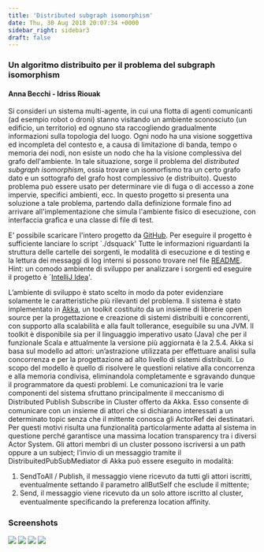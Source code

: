 ```yaml
---
title: 'Distributed subgraph isomorphism'
date: Thu, 30 Aug 2018 20:07:34 +0000
sidebar_right: sidebar3
draft: false
---
```


### Un algoritmo distribuito per il problema del subgraph isomorphism

#### Anna Becchi - Idriss Riouak

Si consideri un sistema multi-agente, in cui una flotta di agenti comunicanti (ad esempio robot o droni) stanno visitando un ambiente sconosciuto (un edificio, un territorio) ed ognuno sta raccogliendo gradualmente informazioni sulla topologia del luogo. Ogni nodo ha una visione soggettiva ed incompleta del contesto e, a causa di limitazione di banda, tempo o memoria dei nodi, non esiste un nodo che ha la visione complessiva del grafo dell'ambiente. In tale situazione, sorge il problema del _distributed subgraph isomorphism_, ossia trovare un isomorfismo tra un certo grafo dato e un sottografo del grafo host complessivo (e distribuito). Questo problema può essere usato per determinare vie di fuga o di accesso a zone impervie, specifici ambienti, ecc. In questo progetto si presenta una soluzione a tale problema, partendo dalla definizione formale fino ad arrivare all'implementazione che simula l'ambiente fisico di esecuzione, con interfaccia grafica e una classe di file di test.

E' possibile scaricare l'intero progetto da [GitHub](https://github.com/IdrissRio/DucktypeSystem). Per eseguire il progetto è sufficiente lanciare lo script \`./dsquack' Tutte le informazioni riguardanti la struttura delle cartelle dei sorgenti, le modalità di esecuzione e di testing e la lettura dei messaggi di log interni si possono trovare nel file [README](https://github.com/IdrissRio/DucktypeSystem/blob/master/DS-BecchiRiouak/README). Hint: un comodo ambiente di sviluppo per analizzare i sorgenti ed eseguire il progetto è \`[IntelliJ Idea](https://www.jetbrains.com/idea/)'.

L’ambiente di sviluppo è stato scelto in modo da poter evidenziare solamente le caratteristiche più rilevanti del problema. Il sistema è stato implementato in [Akka](https://akka.io), un toolkit costituito da un insieme di librerie open source per la progettazione e creazione di sistemi distribuiti e concorrenti, con supporto alla scalabilità e alla fault tollerance, eseguibile su una JVM. Il toolkit è disponibile sia per il linguaggio imperativo usato (Java) che per il funzionale Scala e attualmente la versione più aggiornata è la 2.5.4. Akka si basa sul modello ad attori: un’astrazione utilizzata per effettuare analisi sulla concorrenza e per la progettazione ad alto livello di sistemi distribuiti. Lo scopo del modello è quello di risolvere le questioni relative alla concorrenza e alla memoria condivisa, eliminandola completamente e sgravando dunque il programmatore da questi problemi. Le comunicazioni tra le varie componenti del sistema sfruttano principalmente il meccanismo di Distributed Publish Subscribe in Cluster oﬀerto da Akka. Esso consente di comunicare con un insieme di attori che si dichiarano interessati a un determinato topic senza che il mittente conosca gli ActorRef dei destinatari. Per questi motivi risulta una funzionalità particolarmente adatta al sistema in questione perché garantisce una massima location transparency tra i diversi Actor System. Gli attori membri di un cluster possono iscriversi a un path oppure a un subject; l’invio di un messaggio tramite il DistribuitedPubSubMediator di Akka può essere eseguito in modalità:

1.  SendToAll / Publish, il messaggio viene ricevuto da tutti gli attori iscritti, eventualmente settando il parametro allButSelf che esclude il mittente;
2.  Send, il messaggio viene ricevuto da un solo attore iscritto al cluster, eventualmente speciﬁcando la preferenza location aﬃnity.

### Screenshots

[![](http://mads.uniud.it/wordpress/wp-content/uploads/2018/08/img1-150x150.png)](http://mads.uniud.it/wordpress/wp-content/uploads/2018/08/img1.png) [![](http://mads.uniud.it/wordpress/wp-content/uploads/2018/08/img2-150x150.png)](http://mads.uniud.it/wordpress/wp-content/uploads/2018/08/img2.png) [![](http://mads.uniud.it/wordpress/wp-content/uploads/2018/08/img3-150x150.png)](http://mads.uniud.it/wordpress/wp-content/uploads/2018/08/img3.png) [![](http://mads.uniud.it/wordpress/wp-content/uploads/2018/08/img4-150x150.png)](http://mads.uniud.it/wordpress/wp-content/uploads/2018/08/img4.png)